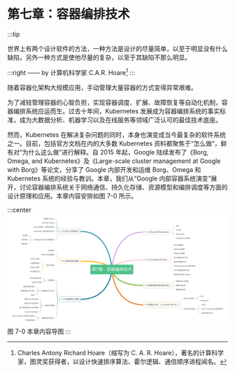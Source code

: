 # 第七章：容器编排技术

:::tip <a/>

世界上有两个设计软件的方法，一种方法是设计的尽量简单，以至于明显没有什么缺陷，另外一种方式是使他尽量的复杂，以至于其缺陷不那么明显。

:::right
—— by 计算机科学家 C.A.R. Hoare[^1]
:::

随着容器化架构大规模应用，手动管理大量容器的方式变得异常艰难。

为了减轻管理容器的心智负担，实现容器调度、扩展、故障恢复等自动化机制，容器编排系统应运而生。过去十年间，Kubernetes 发展成为容器编排系统的事实标准，成为大数据分析、机器学习以及在线服务等领域广泛认可的最佳技术底座。

然而，Kubernetes 在解决复杂问题的同时，本身也演变成当今最复杂的软件系统之一。目前，包括官方文档在内的大多数 Kubernetes 资料都聚焦于“怎么做”，鲜有对“为什么这么做”进行解释。自 2015 年起，Google 陆续发布了《Borg, Omega, and Kubernetes》及《Large-scale cluster management at Google with Borg》等论文，分享了 Google 内部开发和运维 Borg、Omega 和 Kubernetes 系统的经验与教训。本章，我们从“Google 内部容器系统演变”展开，讨论容器编排系统关于网络通信、持久化存储、资源模型和编排调度等方面的设计原理和应用。本章内容安排如图 7-0 所示。

:::center
  ![](../assets/container-summary.png)<br/>
  图 7-0 本章内容导图
:::

[^1]: Charles Antony Richard Hoare（缩写为 C. A. R. Hoare），著名的计算科学家，图灵奖获得者，以设计快速排序算法、霍尔逻辑、通信顺序进程闻名。